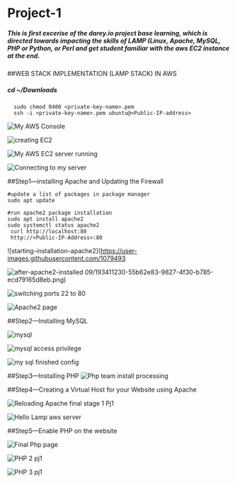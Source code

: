 # Project-1

##### This is first excerise of the darey.io project base learning, which is directed towards impacting the skills of LAMP (Linux, Apache, MySQL, PHP or Python, or Perl and get student familiar with the aws EC2 instance at the end.
  
##WEB STACK IMPLEMENTATION (LAMP STACK) IN AWS

##### cd ~/Downloads
      sudo chmod 0400 <private-key-name>.pem
      ssh -i <private-key-name>.pem ubuntu@<Public-IP-address>

![My AWS Console](https://user-images.githubusercontent.com/107949309/193410895-d517346d-53de-4d6a-919e-a1f6192049e9.png)

![creating  EC2 ](https://user-images.githubusercontent.com/107949309/193410902-8d5ad778-da6e-4075-ba65-7c3fc0b0826e.png)

![My AWS EC2  server running ](https://user-images.githubusercontent.com/107949309/193410904-d9b29df9-0853-4a23-9fd9-93d83e3969e5.png)

![Connecting to my server](https://user-images.githubusercontent.com/107949309/193411107-057638e6-4eaa-49d0-9701-39ca1c57b8b4.png)

##Step1—installing Apache and Updating the Firewall

    #update a list of packages in package manager
    sudo apt update

    #run apache2 package installation
    sudo apt install apache2
    sudo systemctl status apache2
     curl http://localhost:80
     http://<Public-IP-Address>:80
![starting-installation-apache2](https://user-images.githubusercontent.com/1079493

![after-apache2-installed ](https://user-images.githubusercontent.com/107949309/193411321-6c5b63c4-ccbf-46ae-a1dd-187b6db1c530.png)
09/193411230-55b62e83-9827-4f30-b785-ecd79165d8eb.png)

![switching ports 22 to 80 ](https://user-images.githubusercontent.com/107949309/193415564-b66a3abf-746b-4049-9308-8604649e07e8.png)

![Apache2  page ](https://user-images.githubusercontent.com/107949309/193411346-45ee6e1a-a6cb-4810-86ad-296a6793681b.png)

##Step2—Installing MySQL

![mysql ](https://user-images.githubusercontent.com/107949309/193411902-cbcb5e60-7460-4590-b171-91ecf8ccd632.png)

![mysql access privilege](https://user-images.githubusercontent.com/107949309/193411921-58c1d50f-d41b-4119-beb0-36b3abd1b236.png)

![my sql  finished config ](https://user-images.githubusercontent.com/107949309/193411923-dbfd8f8a-ae0c-40d1-a961-2cfb35038a2d.png)



##Step3—Installing PHP
![Php team install processing ](https://user-images.githubusercontent.com/107949309/193414225-24ccfd23-699c-42b8-b9a8-65ee6ffa716f.png)

  

##Step4—Creating a Virtual Host for your Website using Apache

![Reloading Apache final stage 1 Pj1](https://user-images.githubusercontent.com/107949309/193414813-ddb65409-88c6-4b19-ad94-3ce8a2bb1bbb.png)

![Hello Lamp aws server ](https://user-images.githubusercontent.com/107949309/193414626-fbf35cb5-b5ab-46c3-8816-d2b36fad6a61.png)


##Step5—Enable PHP on the website

![Final Php page ](https://user-images.githubusercontent.com/107949309/193414594-fc0e1eef-5d8e-4090-8539-fc5225416680.png)


![PHP 2  pj1](https://user-images.githubusercontent.com/107949309/193414548-53cb7589-7eab-4fba-81e2-577e99d1d80a.png)


![PHP 3  pj1](https://user-images.githubusercontent.com/107949309/193414530-ef554bcf-7375-4d77-8e5c-61d6843f9c38.png)




